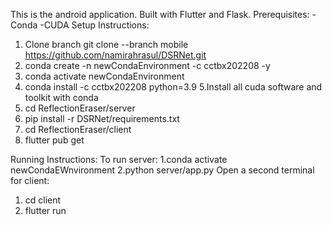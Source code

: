 This is the android application.
Built with Flutter and Flask.
Prerequisites:
-Conda
-CUDA
Setup Instructions:
1. Clone branch git clone --branch mobile https://github.com/namirahrasul/DSRNet.git
2. conda create -n newCondaEnvironment -c cctbx202208 -y
3. conda activate newCondaEnvironment
4. conda install -c cctbx202208 python=3.9
5.Install all cuda software and toolkit with conda
5. cd ReflectionEraser/server
6. pip install -r DSRNet/requirements.txt
7. cd ReflectionEraser/client
8. flutter pub get

Running Instructions:
To  run server:
1.conda activate newCondaEWnvironment
2.python server/app.py
Open a second terminal for client:
1. cd client
2. flutter run
